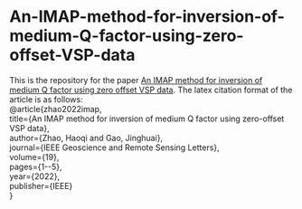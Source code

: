 # An-IMAP-method-for-inversion-of-medium-Q-factor-using-zero-offset-VSP-data

This is the repository for the paper [An IMAP method for inversion of medium Q factor using zero offset VSP data](https://doi.org/10.1109/LGRS.2022.3165884).
The latex citation format of the article is as follows:\
@article{zhao2022imap,\
  title={An IMAP method for inversion of medium Q factor using zero-offset VSP data},\
  author={Zhao, Haoqi and Gao, Jinghuai},\
  journal={IEEE Geoscience and Remote Sensing Letters},\
  volume={19},\
  pages={1--5},\
  year={2022},\
  publisher={IEEE}\
}
